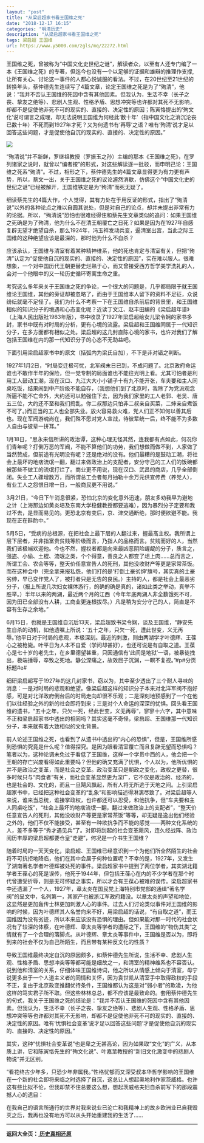 ```yaml
---
layout: "post"
title: "从梁启超家书看王国维之死"
date: "2018-12-17 16:15"
categories: "明清历史"
description: "从梁启超家书看王国维之死"
tags: 梁启超 王国维
url: https://www.y5000.com/zgls/mq/22272.html
---
```






王国维之死，曾被称为“中国文化史世纪之谜”，解读者众，以至有人还专门编了一本《王国维之死》的专著，但迄今也没有一个以足够的证据和雄辩的推理作支撑,让所有关心、讨论这一事件的人都心悦诚服的看法。不过，在20世纪至21世纪的转换年头，蔡仲德先生连续写了4篇文章，论定王国维之死是为了“殉清”，他说：“我并不否认王国维的死因中含有其他因素。但我认为，生活不幸（长子之丧、挚友之绝等）、悲剧人生观、性格矛盾、思想冲突等也许都对其死不无影响，却都不是促使他非死不可的现实的、直接的、决定性的原因；陈寅恪提出的‘殉文化’说可谓言之成理，却无法说明王国维为何经此‘数十年’（指中国文化之消沉沦丧已数十年）不死而到1927年才死？又为何遗书有‘再辱’之语？唯有‘殉清’说才足以回答这些问题，才是促使他自沉的现实的、直接的、决定性的原因。”

![](https://img.y5000.com/uploads/allimg/170601/11-1F601094HBT.jpg)

“殉清说”并不新鲜，罗继祖教授（罗振玉之孙）主编的那本《王国维之死》，在罗列诸家之说时，就曾以“编者按”的形式，对这些解读逐一批驳，而申明己论：王国维之死系“殉清”。不过，相形之下，蔡仲德先生的4篇文章显得更为有力更有声势，所以，蔡文一出，关于王国维之死的议论遽然消歇，仿佛这个“中国文化史的世纪之谜”已经被解开，王国维铁定是为“殉清”而死无疑了。

细读蔡先生的4篇大作，个人觉得，其有力处在于用反证的形式，指出了“殉清说”以外的各种论点之难以自圆其说处，但是对自己的论点，却并未提出非常有力的论据。所以，“殉清说”恐怕也很难经得住和蔡先生文章类似的追问：如果王国维之死确是为了殉清，他为什么不在清王朝覆亡之日死？如果是因为在1927年自感复辟无望才绝望自杀，那么1924年，冯玉祥发动兵变，逼清室出宫，当此之际王国维的这种绝望应该是最深的，那时他为什么不自杀？

应该承认，王国维与清室有着某种精神维系，他的死也肯定与清室有关，但把“殉清”认定为“促使他自沉的现实的、直接的、决定性的原因”，实在难以服人。很难想象，一个对中国历代王朝更替史烂熟于心，而又曾接受西方哲学美学洗礼的人，会对一个他眼中的又一轮历史循环寄寓生命之重。

考究这么多年来关于王国维之死的争论，一个很大的问题是，几乎都局限于就王国维论王国维，其他的旁证却被忽略了，而由于王国维本人留下的资料不足征，众说纷纭就毫不足怪了。我们为什么不考察一下在王国维自杀前后的背景里，和王国维相似的知识分子的境遇和心态变化呢？近读丁文江、赵丰田编的《梁启超年谱》（上海人民出版社1983年版），书中收录了1927年梁启超给女儿梁令娴的家书多封，家书中既有对时局的分析，更有心境的流露。梁启超和王国维同属于一代知识分子，在多方面都有相似之处。梁启超的这几封直陈心境的家书，也许对我们了解包括王国维在内的那一代知识分子的心态不无助益吧。

下面引用梁启超家书中的原文（括弧内为梁氏自加），不下是非对错之判断。

1927年1月2日，“时局变迁极可忧，北军阀末日已到，不成问题了。北京政府命运谁也不敢作半年的保险，但一党专制的局面谁也不能往光明上看。尤其可怕者是利用工人鼓动工潮，现在汉口、九江大大小小铺子十有九不能开张，车夫要和主人同桌吃饭，结果闹到中产阶级不能自存，（我想他们到了北京时，我除了为党派观念所逼不能不亡命外，大约还可以勉强住下去，因为我们家里的工人老郭、老吴、唐五三位，大约还不至和我们捣乱。你二叔那边只怕非二叔亲自买菜，二婶亲自煮饭不可了。)而正当的工人也全部失业。放火容易救火难，党人们正不知何以善其后也。现在军阀游魂尚在，我们殊不愿对党人宣战，待彼辈统一后，终不能不为多数人自由与彼辈一拼耳。”

1月18日，“思永来信所讲的政治谭，这种心理无怪其然，连我都有点如此，何况你们青年呢？打倒万恶的军阀，不能不算他们的功劳，我们想做而做不到，人家做了当然赞成，但前途有光明没有呢？还是绝对的没有。他们最糟的是鼓动工潮，将社会上最坏的地痞流氓一翻，翻过来做政治上的支配者，安分守己的工人们的饭碗都被那些不做工的流氓打烂了。商业更不用说，现在汉口、武昌的商店，几乎全部倒闭。失业工人骤增数万，而所谓总工会者每月抽勒十余万元供宣传费（养党人），有业工人之怨恨日增一日，一般商民更不用说。”

3月21日，“今日下午消息很紧，恐怕北京的变化意外迅速，朋友多劝我早为避地之计（上海那边如黄炎培及东南大学稳健教授都要逃难），因为暴烈分子定要和我过不去，是显而易见的。更恐北京有变后，京、津交通断绝，那时便欲避不能。我现在正在斟酌中。”

5月5日，“受病的总根源，在把社会上最下层的人翻过来，握最髙主权。我所谓上层下层者，并非指富贵贫贱等阶级而言，乃指人的品格而言。贫贱而好的人，当然我们该极端欢迎他。今也不然，握权者都是向来最凶恶阴险龌龊的分子，质言之，强盗、小偷、土棍、流氓之类，个个得意，善良之人都变了俎上肉……总而言之，所谓工会、农会等等，整天价任意宣告人的死刑，其他没收财产等更是家常茶饭。而在这种会中（完全拿来报私怨，他们打的是‘打倒土豪劣绅’旗号，其实真的土豪劣绅，早已变作党人了，被打者只是无告的良民。）主持的人，都是社会上最恶劣分子，（报上所说几次妇女裸体游行，的确的确是真的，诸如此类之举动，真举不胜举。）半年以来的两湖，最近两个月的江西（今年年底两湖人非全数饿死不可，因为田已全部没有人耕，工商业更连根拔尽。）凡是稍为安分守己的人，简直是不容有生存之余地。”

6月15日，也就是王国维自沉后13天，梁启超致书梁令娴，谈及王国维，“静安先生自杀的动机，如他遗嘱上所说：‘五十之年，只欠一死，遭此世变，义无再辱。’他平日对于时局的悲观，本极深刻。最近的刺激，则由两湖学才叶德辉、王葆心之被枪毙。叶平日为人本不自爱（学问却甚好），也还可说是有自取之道。王葆心是七十岁的老先生，在乡里德望甚重，只因通信有‘此间是地狱’一语，被暴徒拽出，极端捶辱，卒致之死地。静公深痛之，故效屈子沉渊，一瞑不复视。”#p#分页标题#e#

细研梁启超写于1927年的这几封家书，窃以为，其中至少透出了三个耐人寻味的消息：一是对时局的悲观和绝望。像梁启超这样的知识分子本来对北洋军阀不抱好感，可是对北洋政府倒台后的时局走向却很不乐观；二是深刻地预感到了一个在他们以往经验之外的新的社会即将到来；三是对个人命运的深深的忧惧。回头看王国维的遗书，“五十之年，只欠一死，经此世变，义无再辱”，寥寥十六字，其中意味不正和梁启超家书中透出的相同吗？其实这毫不奇怪，梁启超、王国维那一代知识分子，本来就有着大致相似的文化背景。

前人论述王国维之死，也看到了从遗书中透出的“内心的恐惧”，但是，王国维所感到恐惧的究竟是什么呢？值得探究。是因为眼看清室覆亡而且复辟无望而恐惧吗？笔者以为，这种论调未免过于看低了王国维，这样一个学贯中西的人，他会把一个王朝的存亡兴废看得如此重要吗？但他的确又充满了忧惧，个人以为，他所优惧的并不是政治之变革，而是社会之变革。政治变革只是朝政之变化，政权之更替，很多时候只与“肉食者”有关，而社会变革显然更为深广，它不仅是政治的、经济的，也是社会的、文化的，而且一旦飓风飘起，所有人将无所逃于天地之间。上引梁启超家书中，已经把这种社会变革的“乱象”和影响描述得淋漓尽致了。对梁启超等人来说，谁来当总统，谁接掌政权，也许都还可以忍受，和他抗争，但“车夫要和主人同桌吃饭”，“社会上最坏的地痞流氓一翻，翻过来做政治上的支配者”，“整天价任意宣告人的死刑，其他没收财产等更是家常茶饭”等等，却无疑是逸出他们经验之外的，他们不仅不能接受，甚至有一种欲抗争而不能的感觉——两种文化系统的人，差不多等于“秀才遇见兵”了。对即将刮起的社会变革飓风，连久经战阵、政治阅历丰厚的梁启超都要仓皇“走避”，何况是一介书生王国维？

随着时局的一天天变化，梁启超、王国维已经意识到一个为他们所全然陌生的社会将不可抗拒地降临，他们在其中会居于何种位置呢？不幸的是，1927年，又发生了湖南著名学者叶德辉被处死的事件。梁启超家书中提到了两位学者，其实湖北籍学者王葆心的死是误传，他死于1944年，但包括王葆心在内的不少学者在那个时代曾遭受折辱，则是无可怀疑之事实，所以才会有王葆心被难的误传。梁启超家书中还遗漏了一个人，1927年，章太炎在国民党上海特别市党部的通缉“著名学阀”的呈文中，名列第一，其家产也被浙江军政府籍没。以章太炎的声望和地位，这显然是更加轰传士林更加刺激人心的事件。过去人们讨论类似事件对王国维的影响的时候，因为叶德辉其人名誉向来不好，用梁启超的话说，“有自取之道”，而王国维因为没有劣迹，所以本来应该没有恐惧的理由。但如果能对那一时代的社会状况有了较深的体察，在叶德辉、章太炎等学者的遭际之下，王国维的“物伤其类”之情就有了一个合理的落脚点。从叶德辉、章太炎等事件中，王国维是否以为，即将到来的社会不仅为自己所陌生，而且带有某种反文化的性质？

导致王国维最终决定自沉的原因颇多，如蔡仲德先生所说，生活不幸、悲剧人生观、性格矛盾、思想冲突等等都可能是细故之一，和清室的精神维系也不容否认。说到他和清室的关系，仔细体味王国维诗词，他之所以从情感上倾向于清室，毋宁说更多出于一个人道主义者的同情和关怀，因为袁世凯从清室手中取得政权的手段不正，复由于北京政变推翻优待条件，王国维都认为这是对“弱小者”的欺凌，为他这样的笃实君子所不取。但这些林林总总，都不应该是最致命的。套用蔡仲德先生的句式，我关于王国维之死的结论是：“我并不否认王国维的死因中含有其他因素。但我认为，生活不幸（长子之丧、挚友之绝等）、悲剧人生观、性格矛盾、思想冲突等等也许都对其死不无影响，却都不是促使他非死不可的现实的、直接的、决定性的原因。唯有‘忧惧社会变革’说才足以回答这些问题’才是促使他自沉的现实的、直接的、决定性的原因。”

其实，这种“忧惧社会变革说”也是卑之无甚高论，因为如果取“文化”的广义，从本质上讲，它和陈寅恪先生的“殉文化说”、叶嘉莖教授的“新旧文化激变中的悲剧人物说”并无区别。

“看花终古少年多，只恐少年非属我。”性格忧郁而又深受叔本华哲学影响的王国维在一个新的社会即将来临之时选择了自沉，这总让人想起奥地利作家茨威格。也许这有些比拟不伦，但我却禁不住总要这么想，想起茨威格夫妇自杀前写下的那段震撼人心的遗目：

在我自己的语言所通行的世界对我来说业已沦亡和我精神上的故乡欧洲业已自我毁灭之后，我再也没有地方可以从头开始重建我的生活了……

* * *

**返回大全页：[ 历史真相还原](https://www.y5000.com/zgls/22286.html)**
